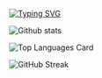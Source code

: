 [![Typing SVG](https://readme-typing-svg.herokuapp.com?multiline=true&width=500&lines=Software+Engineer.++++++++++)](https://git.io/typing-svg)

![Github stats](https://github-readme-stats.vercel.app/api?username=mdmudassir7&theme=highcontrast&show_icons=true&count_private=true)

![Top Languages Card](https://github-readme-stats.vercel.app/api/top-langs/?username=mdmudassir7)

![GitHub Streak](https://github-readme-streak-stats.herokuapp.com?user=mdmudassir7&theme=neon-palenight&hide_border=true)